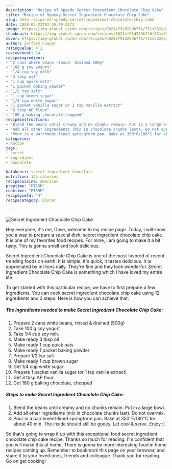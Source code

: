 ```yaml
---
description: "Recipe of Speedy Secret Ingredient Chocolate Chip Cake"
title: "Recipe of Speedy Secret Ingredient Chocolate Chip Cake"
slug: 3533-recipe-of-speedy-secret-ingredient-chocolate-chip-cake
date: 2020-05-22T02:45:19.017Z
image: https://img-global.cpcdn.com/recipes/6021ef91d289b7f6/751x532cq70/secret-ingredient-chocolate-chip-cake-recipe-main-photo.jpg
thumbnail: https://img-global.cpcdn.com/recipes/6021ef91d289b7f6/751x532cq70/secret-ingredient-chocolate-chip-cake-recipe-main-photo.jpg
cover: https://img-global.cpcdn.com/recipes/6021ef91d289b7f6/751x532cq70/secret-ingredient-chocolate-chip-cake-recipe-main-photo.jpg
author: Jeffery Cooper
ratingvalue: 4.2
reviewcount: 14
recipeingredient:
- "2 cans white beans rinsed  drained 500g"
- "100 g soy yogurt"
- "1/4 cup soy milk"
- "3 tbsp oil"
- "1 cup quick oats"
- "1 packet baking powder"
- "1/2 tsp salt"
- "1 cup brown sugar"
- "1/4 cup white sugar"
- "1 packet vanilla sugar or 1 tsp vanilla extract"
- "3 tbsp AP flour"
- "180 g baking chocolate chopped"
recipeinstructions:
- "Blend the beans until creamy and no chunks remain. Put in a large bowl."
- "Add all other ingredients (mix in chocolate chunks last). Do not overmix."
- "Pour in a parchment-lined springform pan. Bake at 350°F/180°C for about 40 min. The inside should still be gooey. Let cool &amp; serve. Enjoy :)"
categories:
- Recipe
tags:
- secret
- ingredient
- chocolate

katakunci: secret ingredient chocolate 
nutrition: 145 calories
recipecuisine: American
preptime: "PT15M"
cooktime: "PT39M"
recipeyield: "4"
recipecategory: Dinner

---
```



![Secret Ingredient Chocolate Chip Cake](https://img-global.cpcdn.com/recipes/6021ef91d289b7f6/751x532cq70/secret-ingredient-chocolate-chip-cake-recipe-main-photo.jpg)

Hey everyone, it's me, Dave, welcome to my recipe page. Today, I will show you a way to prepare a special dish, secret ingredient chocolate chip cake. It is one of my favorites food recipes. For mine, I am going to make it a bit tasty. This is gonna smell and look delicious.



Secret Ingredient Chocolate Chip Cake is one of the most favored of recent trending foods on earth. It is simple, it's quick, it tastes delicious. It is appreciated by millions daily. They're fine and they look wonderful. Secret Ingredient Chocolate Chip Cake is something which I have loved my entire life.


To get started with this particular recipe, we have to first prepare a few ingredients. You can cook secret ingredient chocolate chip cake using 12 ingredients and 3 steps. Here is how you can achieve that.

<!--inarticleads1-->

##### The ingredients needed to make Secret Ingredient Chocolate Chip Cake:

1. Prepare 2 cans white beans, rinsed &amp; drained (500g)
1. Take 100 g soy yogurt
1. Take 1/4 cup soy milk
1. Make ready 3 tbsp oil
1. Make ready 1 cup quick oats
1. Make ready 1 packet baking powder
1. Prepare 1/2 tsp salt
1. Make ready 1 cup brown sugar
1. Get 1/4 cup white sugar
1. Prepare 1 packet vanilla sugar (or 1 tsp vanilla extract)
1. Get 3 tbsp AP flour
1. Get 180 g baking chocolate, chopped




<!--inarticleads2-->

##### Steps to make Secret Ingredient Chocolate Chip Cake:

1. Blend the beans until creamy and no chunks remain. Put in a large bowl.
1. Add all other ingredients (mix in chocolate chunks last). Do not overmix.
1. Pour in a parchment-lined springform pan. Bake at 350°F/180°C for about 40 min. The inside should still be gooey. Let cool &amp; serve. Enjoy :)




So that's going to wrap it up with this exceptional food secret ingredient chocolate chip cake recipe. Thanks so much for reading. I'm confident that you will make this at home. There is gonna be more interesting food in home recipes coming up. Remember to bookmark this page on your browser, and share it to your loved ones, friends and colleague. Thank you for reading. Go on get cooking!
